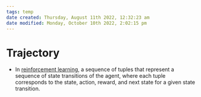 ```yaml
---
tags: temp
date created: Thursday, August 11th 2022, 12:32:23 am
date modified: Monday, October 10th 2022, 2:02:15 pm
---
```


# Trajectory
- In [reinforcement learning](Reinforcement%20Learning.md), a sequence of tuples that represent a sequence of state transitions of the agent, where each tuple corresponds to the state, action, reward, and next state for a given state transition.

